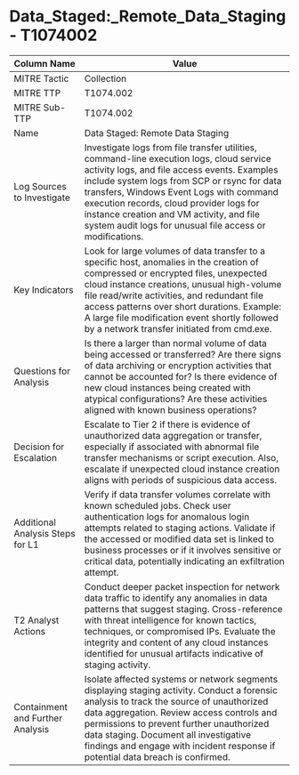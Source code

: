 # Data_Staged:_Remote_Data_Staging - T1074002

| Column Name | Value |
|-------------|-------|
| MITRE Tactic | Collection |
| MITRE TTP | T1074.002 |
| MITRE Sub-TTP | T1074.002 |
| Name | Data Staged: Remote Data Staging |
| Log Sources to Investigate | Investigate logs from file transfer utilities, command-line execution logs, cloud service activity logs, and file access events. Examples include system logs from SCP or rsync for data transfers, Windows Event Logs with command execution records, cloud provider logs for instance creation and VM activity, and file system audit logs for unusual file access or modifications. |
| Key Indicators | Look for large volumes of data transfer to a specific host, anomalies in the creation of compressed or encrypted files, unexpected cloud instance creations, unusual high-volume file read/write activities, and redundant file access patterns over short durations. Example: A large file modification event shortly followed by a network transfer initiated from cmd.exe. |
| Questions for Analysis | Is there a larger than normal volume of data being accessed or transferred? Are there signs of data archiving or encryption activities that cannot be accounted for? Is there evidence of new cloud instances being created with atypical configurations? Are these activities aligned with known business operations? |
| Decision for Escalation | Escalate to Tier 2 if there is evidence of unauthorized data aggregation or transfer, especially if associated with abnormal file transfer mechanisms or script execution. Also, escalate if unexpected cloud instance creation aligns with periods of suspicious data access. |
| Additional Analysis Steps for L1 | Verify if data transfer volumes correlate with known scheduled jobs. Check user authentication logs for anomalous login attempts related to staging actions. Validate if the accessed or modified data set is linked to business processes or if it involves sensitive or critical data, potentially indicating an exfiltration attempt. |
| T2 Analyst Actions | Conduct deeper packet inspection for network data traffic to identify any anomalies in data patterns that suggest staging. Cross-reference with threat intelligence for known tactics, techniques, or compromised IPs. Evaluate the integrity and content of any cloud instances identified for unusual artifacts indicative of staging activity. |
| Containment and Further Analysis | Isolate affected systems or network segments displaying staging activity. Conduct a forensic analysis to track the source of unauthorized data aggregation. Review access controls and permissions to prevent further unauthorized data staging. Document all investigative findings and engage with incident response if potential data breach is confirmed. |
